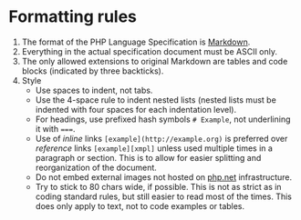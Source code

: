 # Formatting rules

1.  The format of the PHP Language Specification is
    [Markdown](http://daringfireball.net/projects/markdown/).
2.  Everything in the actual specification document must be ASCII only.
3.  The only allowed extensions to original Markdown are tables and code blocks
    (indicated by three backticks).
4.  Style
    *   Use spaces to indent, not tabs.
    *   Use the 4-space rule to indent nested lists (nested lists must be
        indented with four spaces for each indentation level).
    *   For headings, use prefixed hash symbols `# Example`, not underlining it
        with `===`.
    *   Use of *inline* links `[example](http://example.org)` is preferred over
        *reference* links `[example][xmpl]` unless used multiple times in a
        paragraph or section. This is to allow for easier splitting and
        reorganization of the document.
    *   Do not embed external images not hosted on [php.net](http://php.net)
        infrastructure.
    *   Try to stick to 80 chars wide, if possible. This is not as strict as
        in coding standard rules, but still easier to read most of the times.
        This does only apply to text, not to code examples or tables.
